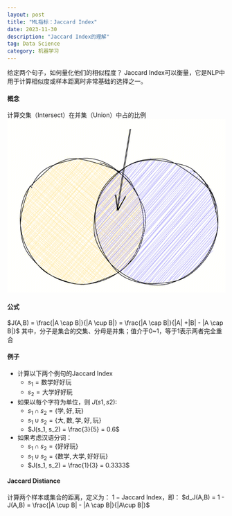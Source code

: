 ```yaml
---
layout: post
title: "ML指标：Jaccard Index"
date: 2023-11-30
description: "Jaccard Index的理解"
tag: Data Science
category: 机器学习
---
```


给定两个句子，如何量化他们的相似程度？
Jaccard Index可以衡量，它是NLP中用于计算相似度或样本距离时非常基础的选择之一。

#### 概念
计算交集（Intersect）在并集（Union）中占的比例
![jaccard_index.png](/images/posts/2023/jaccard_index.png)

#### 公式
$J(A,B) = \frac{|A \cap B|}{|A \cup B|} = \frac{|A \cap B|}{|A| +|B| - |A \cap B|}$
其中，分子是集合的交集、分母是并集；值介于0~1，等于1表示两者完全重合

#### 例子
+ 计算以下两个例句的Jaccard Index
	- $s_1 = \text{数学好好玩}$
	- $s_2 = \text{大学好好玩}$
+ 如果以每个字符为单位，则 $J(s1, s2)$:
	- $s_1 \cap s_2 = \{\text{学}, \text{好}, \text{玩} \}$
	- $s_1 \cup s_2 = \{\text{大}, \text{数}, \text{学}, \text{好}, \text{玩} \}$
	- $J(s_1, s_2) = \frac{3}{5} = 0.6$
+ 如果考虑汉语分词：
	- $s_1 \cap s_2 = \{\text{好好玩}\}$
	- $s_1 \cup s_2 = \{\text{数学}, \text{大学}, \text{好好玩}\}$
	- $J(s_1, s_2) = \frac{1}{3} = 0.3333$

#### Jaccard Distiance
计算两个样本或集合的距离，定义为： $1 - \text{Jaccard Index}$，即：
$d_J(A,B) = 1 - J(A,B) = \frac{|A \cup B| - |A \cap B|}{|A\cup B|}$
